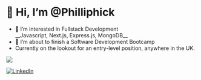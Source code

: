 <h1> 👋 Hi, I’m @Philliphick</h1>
<ul>
<li> 👀 I’m interested in Fullstack Development</li>
__Javascript, Next.js, Express.js, MongoDB__
<li> 🌱 I’m about to finish a Software Development Bootcamp </li>
<li> Currently on the lookout for an entry-level position, anywhere in the UK. </li>
</ul>

<img src="https://www.codewars.com/users/PhillipAnthony/badges/large" href="https://www.codewars.com/users/PhillipAnthony"/>


[![LinkedIn](https://img.icons8.com/color/48/000000/linkedin.png)](https://www.linkedin.com/in/phillip-hickinbotham/)
